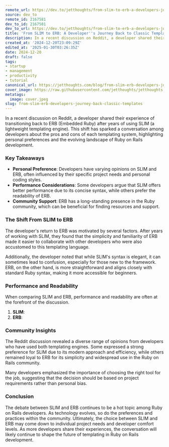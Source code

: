```yaml
---
remote_url: https://dev.to/jetthoughts/from-slim-to-erb-a-developers-journey-back-to-classic-templates-3ipd
source: dev_to
remote_id: 2167581
dev_to_id: 2167581
dev_to_url: https://dev.to/jetthoughts/from-slim-to-erb-a-developers-journey-back-to-classic-templates-3ipd
title: 'From SLIM to ERB: A Developer''s Journey Back to Classic Templates'
description: In a recent discussion on Reddit, a developer shared their experience of transitioning back to ERB...
created_at: '2024-12-20T23:09:29Z'
edited_at: '2025-01-30T03:26:35Z'
date: 2024-12-20
draft: false
tags:
- startup
- management
- productivity
- tutorial
canonical_url: https://jetthoughts.com/blog/from-slim-erb-developers-journey-back-classic-templates/
cover_image: https://raw.githubusercontent.com/jetthoughts/jetthoughts.github.io/master/content/blog/from-slim-erb-developers-journey-back-classic-templates/cover.jpeg
metatags:
  image: cover.jpeg
slug: from-slim-erb-developers-journey-back-classic-templates
---
```

In a recent discussion on Reddit, a developer shared their experience of transitioning back to ERB (Embedded Ruby) after years of using SLIM (a lightweight templating engine). This shift has sparked a conversation among developers about the pros and cons of each templating system, highlighting personal preferences and the evolving landscape of Ruby on Rails development.

### Key Takeaways

*   **Personal Preference**: Developers have varying opinions on SLIM and ERB, often influenced by their specific project needs and personal coding styles.
*   **Performance Considerations**: Some developers argue that SLIM offers better performance due to its concise syntax, while others prefer the readability of ERB.
*   **Community Support**: ERB has a long-standing presence in the Ruby community, which can be beneficial for finding resources and support.

### The Shift From SLIM to ERB

The developer's return to ERB was motivated by several factors. After years of working with SLIM, they found that the simplicity and familiarity of ERB made it easier to collaborate with other developers who were also accustomed to this templating language.

Additionally, the developer noted that while SLIM's syntax is elegant, it can sometimes lead to confusion, especially for those new to the framework. ERB, on the other hand, is more straightforward and aligns closely with standard Ruby syntax, making it more accessible for beginners.

### Performance and Readability

When comparing SLIM and ERB, performance and readability are often at the forefront of the discussion.

1.  **SLIM**:
2.  **ERB**:

### Community Insights

The Reddit discussion revealed a diverse range of opinions from developers who have used both templating engines. Some expressed a strong preference for SLIM due to its modern approach and efficiency, while others remained loyal to ERB for its simplicity and widespread use in the Ruby on Rails community.

Many developers emphasized the importance of choosing the right tool for the job, suggesting that the decision should be based on project requirements rather than personal bias.

### Conclusion

The debate between SLIM and ERB continues to be a hot topic among Ruby on Rails developers. As technology evolves, so do the preferences and practices within the community. Ultimately, the choice between SLIM and ERB may come down to individual project needs and developer comfort levels. As more developers share their experiences, the conversation will likely continue to shape the future of templating in Ruby on Rails development.
